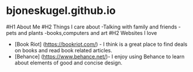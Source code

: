 # bjoneskugel.github.io
#H1 About Me
#H2 Things I care about 
-Talking with family and friends
-pets and plants
-books,computers and art
#H2 Websites I love 
- [Book Riot] (https://bookriot.com/) - I think is a great place to find deals on books and read book related articles.
- [Behance] (https://www.behance.net/)- I enjoy using Behance to learn about elements of good and concise design.

